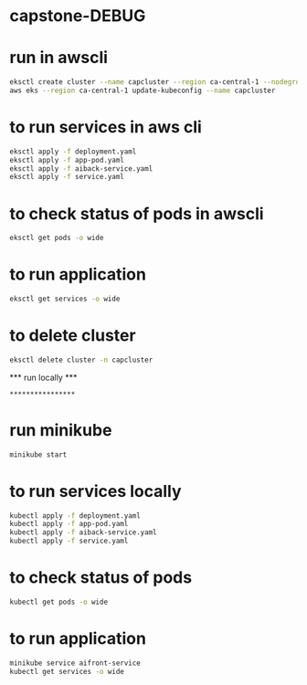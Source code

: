 ﻿# capstone-DEBUG

# run in awscli
```bash
eksctl create cluster --name capcluster --region ca-central-1 --nodegroup-name standard-workers --node-type t2.micro --nodes-min 4 --nodes-max 10 --nodes 4
aws eks --region ca-central-1 update-kubeconfig --name capcluster
```

# to run services in aws cli
```bash
eksctl apply -f deployment.yaml 
eksctl apply -f app-pod.yaml 
eksctl apply -f aiback-service.yaml 
eksctl apply -f service.yaml 
```

# to check status of pods in awscli
```bash
eksctl get pods -o wide
```

# to run application
```bash
eksctl get services -o wide
```
# to delete cluster
```bash
eksctl delete cluster -n capcluster
```

*** run locally ***
```
****************
```
# run minikube
```bash
minikube start
```

# to run services locally
```bash
kubectl apply -f deployment.yaml 
kubectl apply -f app-pod.yaml 
kubectl apply -f aiback-service.yaml 
kubectl apply -f service.yaml 
```

# to check status of pods
```bash
kubectl get pods -o wide
```

# to run application
```bash
minikube service aifront-service 
kubectl get services -o wide
```

